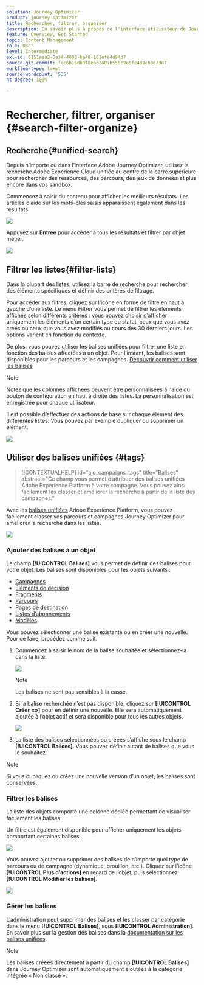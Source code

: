 ```yaml
---
solution: Journey Optimizer
product: journey optimizer
title: Rechercher, filtrer, organiser
description: En savoir plus à propos de l’interface utilisateur de Journey Optimizer
feature: Overview, Get Started
topic: Content Management
role: User
level: Intermediate
exl-id: 6151aea2-6a34-4000-ba48-161efe4d94d7
source-git-commit: fec6b15db9f8e6b2a07b55bc9e8fc4d9cb0d73d7
workflow-type: tm+mt
source-wordcount: '535'
ht-degree: 100%

---
```


# Rechercher, filtrer, organiser {#search-filter-organize}

## Recherche{#unified-search}

Depuis n’importe où dans l’interface Adobe Journey Optimizer, utilisez la recherche Adobe Experience Cloud unifiée au centre de la barre supérieure pour rechercher des ressources, des parcours, des jeux de données et plus encore dans vos sandbox.

Commencez à saisir du contenu pour afficher les meilleurs résultats. Les articles d’aide sur les mots-clés saisis apparaissent également dans les résultats.

![](assets/unified-search.png)

Appuyez sur **Entrée** pour accéder à tous les résultats et filtrer par objet métier.

![](assets/search-and-filter.png)

## Filtrer les listes{#filter-lists}

Dans la plupart des listes, utilisez la barre de recherche pour rechercher des éléments spécifiques et définir des critères de filtrage.

Pour accéder aux filtres, cliquez sur l’icône en forme de filtre en haut à gauche d’une liste. Le menu Filtrer vous permet de filtrer les éléments affichés selon différents critères : vous pouvez choisir d’afficher uniquement les éléments d’un certain type ou statut, ceux que vous avez créés ou ceux que vous avez modifiés au cours des 30 derniers jours. Les options varient en fonction du contexte.

De plus, vous pouvez utiliser les balises unifiées pour filtrer une liste en fonction des balises affectées à un objet. Pour l’instant, les balises sont disponibles pour les parcours et les campagnes. [Découvrir comment utiliser les balises](#tags)

>[!NOTE]
>
>Notez que les colonnes affichées peuvent être personnalisées à l&#39;aide du bouton de configuration en haut à droite des listes. La personnalisation est enregistrée pour chaque utilisateur.

Il est possible d’effectuer des actions de base sur chaque élément des différentes listes. Vous pouvez par exemple dupliquer ou supprimer un élément.

![](assets/journey4.png)

## Utiliser des balises unifiées {#tags}

>[!CONTEXTUALHELP]
>id="ajo_campaigns_tags"
>title="Balises"
>abstract="Ce champ vous permet d’attribuer des balises unifiées Adobe Experience Platform à votre campagne. Vous pouvez ainsi facilement les classer et améliorer la recherche à partir de la liste des campagnes."

Avec les [balises unifiées](https://experienceleague.adobe.com/docs/experience-platform/administrative-tags/overview.html?lang=fr) Adobe Experience Platform, vous pouvez facilement classer vos parcours et campagnes Journey Optimizer pour améliorer la recherche dans les listes.

![](../rn/assets/do-not-localize/campaigns-tag.gif)


### Ajouter des balises à un objet

Le champ **[!UICONTROL Balises]** vous permet de définir des balises pour votre objet. Les balises sont disponibles pour les objets suivants :

* [Campagnes](../campaigns/create-campaign.md#create)
* [Éléments de décision](../experience-decisioning/items.md)
* [Fragments](../content-management/fragments.md)
* [Parcours](../building-journeys/journey-properties.md)
* [Pages de destination](../landing-pages/create-lp.md)
* [Listes dʼabonnements](../landing-pages/subscription-list.md)
* [Modèles](../content-management/content-templates.md)

Vous pouvez sélectionner une balise existante ou en créer une nouvelle. Pour ce faire, procédez comme suit.

1. Commencez à saisir le nom de la balise souhaitée et sélectionnez-la dans la liste.

   ![](assets/tags1.png)

   >[!NOTE]
   >
   > Les balises ne sont pas sensibles à la casse.

1. Si la balise recherchée n’est pas disponible, cliquez sur **[!UICONTROL Créer «»]** pour en définir une nouvelle. Elle sera automatiquement ajoutée à l’objet actif et sera disponible pour tous les autres objets.

   ![](assets/tags4.png)

1. La liste des balises sélectionnées ou créées s’affiche sous le champ **[!UICONTROL Balises]**. Vous pouvez définir autant de balises que vous le souhaitez.

>[!NOTE]
> 
> Si vous dupliquez ou créez une nouvelle version d’un objet, les balises sont conservées.

### Filtrer les balises

La liste des objets comporte une colonne dédiée permettant de visualiser facilement les balises.

Un filtre est également disponible pour afficher uniquement les objets comportant certaines balises.

![](assets/tags2.png)

Vous pouvez ajouter ou supprimer des balises de n’importe quel type de parcours ou de campagne (dynamique, brouillon, etc.). Cliquez sur l’icône **[!UICONTROL Plus d’actions]** en regard de l’objet, puis sélectionnez **[!UICONTROL Modifier les balises]**.

![](assets/tags3.png)

### Gérer les balises

L’administration peut supprimer des balises et les classer par catégorie dans le menu **[!UICONTROL Balises]**, sous **[!UICONTROL Administration]**. En savoir plus sur la gestion des balises dans la [documentation sur les balises unifiées](https://experienceleague.adobe.com/docs/experience-platform/administrative-tags/ui/managing-tags.html?lang=fr).

>[!NOTE]
>
> Les balises créées directement à partir du champ **[!UICONTROL Balises]** dans Journey Optimizer sont automatiquement ajoutées à la catégorie intégrée « Non classé ».
